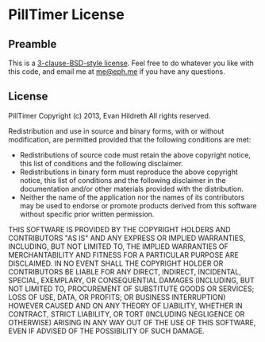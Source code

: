 PillTimer License
=================

Preamble
--------

This is a [3-clause-BSD-style license](http://opensource.org/licenses/BSD-3-Clause). Feel
free to do whatever you like with this code, and email me at <me@eph.me> if you have any
questions.

License
-------

PillTimer
Copyright (c) 2013, Evan Hildreth
All rights reserved.

Redistribution and use in source and binary forms, with or without modification, are
permitted provided that the following conditions are met:

- Redistributions of source code must retain the above copyright notice, this list of 
  conditions and the following disclaimer.
- Redistributions in binary form must reproduce the above copyright notice, this list of
  conditions and the following disclaimer in the documentation and/or other materials
  provided with the distribution.
- Neither the name of the application nor the names of its contributors may be used to
  endorse or promote products derived from this software without specific prior written
  permission.

THIS SOFTWARE IS PROVIDED BY THE COPYRIGHT HOLDERS AND CONTRIBUTORS "AS IS" AND ANY
EXPRESS OR IMPLIED WARRANTIES, INCLUDING, BUT NOT LIMITED TO, THE IMPLIED WARRANTIES OF
MERCHANTABILITY AND FITNESS FOR A PARTICULAR PURPOSE ARE DISCLAIMED. IN NO EVENT SHALL THE
COPYRIGHT HOLDER OR CONTRIBUTORS BE LIABLE FOR ANY DIRECT, INDIRECT, INCIDENTAL, SPECIAL,
EXEMPLARY, OR CONSEQUENTIAL DAMAGES (INCLUDING, BUT NOT LIMITED TO, PROCUREMENT OF
SUBSTITUTE GOODS OR SERVICES; LOSS OF USE, DATA, OR PROFITS; OR BUSINESS INTERRUPTION)
HOWEVER CAUSED AND ON ANY THEORY OF LIABILITY, WHETHER IN CONTRACT, STRICT LIABILITY, OR
TORT (INCLUDING NEGLIGENCE OR OTHERWISE) ARISING IN ANY WAY OUT OF THE USE OF THIS
SOFTWARE, EVEN IF ADVISED OF THE POSSIBILITY OF SUCH DAMAGE.